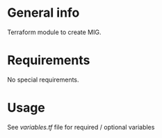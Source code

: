 # General info

Terraform module to create MIG.

# Requirements

No special requirements.

# Usage

See *variables.tf* file for required / optional variables
